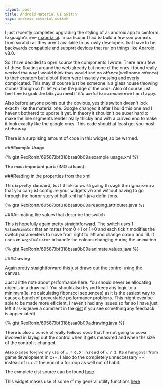 ```yaml
---
layout: post
title: Android Material UI Switch
tags: android material switch
---
```


I just recently completed upgrading the styling of an android app to conform to google's new [material ui](http://www.google.com/design/spec/material-design/introduction.html). In particular I had to build a few components from scratch as they aren't available to us lowly developers that have to be backwards compatible and support devices that run on things like Android v3.0.

So I have decided to open source the components I wrote. There are a few of these floating around the web already but none of the ones I found really worked the way I would think they would and no offence(well some offence) to their creators but alot of them were insanely messing and overly complicated. This may of course just be someone in a glass house throwing stones though so I'll let you be the judge of the code. Also of course just feel free to grab the bits you need if it's useful to someone else I am happy.

Also before anyone points out the obvious, yes this switch doesn't look exactly like the material one. Google changed it after I build this one and I haven't bothered to update it yet. In theory it shouldn't be super hard to make the line segments render really thickly and with a curved end to make it look exaclty like the google ones. This code should at least get you most of the way.

There is a surprising amount of code in this widget, so be warned.

 
###Example Usage

{% gist RexRonin/695873bf318baaa0b09a example_usage.xml %}

The most important parts (IMO at least):

 
###Reading in the properties from the xml

This is pretty standard, but I think its worth going through the rigmarole so that you can just configure your widgets via xml without having to go through the horror story of half-xml half-java definitions.

{% gist RexRonin/695873bf318baaa0b09a reading_attributes.java %}

 
 
###Animating the values that describe the switch

This is hopefully again pretty straightforward. The switch uses 1 `ValueAnimator` that animates from 0->1 or 1->0 and each tick it modifies the switch paramenters to move from right to left and change colour and fill. It uses an `ArgbEvaluator` to handle the colours changing during the animation.

{% gist RexRonin/695873bf318baaa0b09a animate_values.java %}

 
###Drawing

Again pretty straightforward this just draws out the control using the canvas. 

Just a little note about performance here. You should never be allocating objects in a draw call. You should also try and keep any logic to a minimum(ie. no calculating fibonacci sequences) as it is the easiest way to cause a bunch of preventable performance problems. This might even be able to be made more efficient, I haven't had any issues so far so I have just left it as-is(leave a comment in the [gist](https://gist.github.com/RexRonin/695873bf318baaa0b09a) if you see something any feedback is appreciated).

{% gist RexRonin/695873bf318baaa0b09a drawing.java %}

 
There is also a bunch of really tedious code that I'm not going to cover involved in laying out the control when it gets measured and when the size of the control is changed.

Also please forgive my use of `x * 0.5f` instead of `x / 2`. Its a hangover from game development in c++. I also do the completely unneccessary ++i instead of i++ at the end of a for loop as well out of habit.

The complete gist source can be found [here](https://gist.github.com/RexRonin/695873bf318baaa0b09a)

This widget makes use of some of my general utility functions [here](https://gist.github.com/RexRonin/12fa0ba593832c8ed7e2)